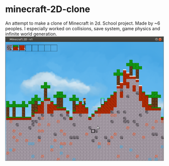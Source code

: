# minecraft-2D-clone
An attempt to make a clone of Minecraft in 2d. School project. Made by ~6 peoples.
I especially worked on collisions, save system, game physics and infinite world generation.
![Screenshot](screenshot.png)
